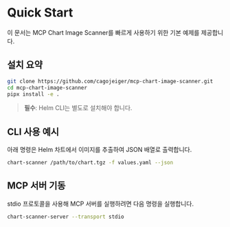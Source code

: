 # Quick Start

이 문서는 MCP Chart Image Scanner를 빠르게 사용하기 위한 기본 예제를 제공합니다.

## 설치 요약

```bash
git clone https://github.com/cagojeiger/mcp-chart-image-scanner.git
cd mcp-chart-image-scanner
pipx install -e .
```

> **필수**: Helm CLI는 별도로 설치해야 합니다.

## CLI 사용 예시

아래 명령은 Helm 차트에서 이미지를 추출하여 JSON 배열로 출력합니다.

```bash
chart-scanner /path/to/chart.tgz -f values.yaml --json
```

## MCP 서버 기동

stdio 프로토콜을 사용해 MCP 서버를 실행하려면 다음 명령을 실행합니다.

```bash
chart-scanner-server --transport stdio
```
